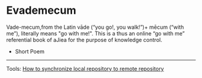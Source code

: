 # Evademecum

Vade-mecum,from the Latin vāde ‎(“you go!, you walk!”)+ mēcum ‎(“with me”), literally means "go with me!". This is a thus an online “go with me” referential book of aJiea for the purpose of knowledge control.

- Short Poem

---
Tools:
[How to synchronize local repository to remote repository](https://ajiea.gitbooks.io/miss-python-and-the-holy-geeks/content/8wd3_github_branch_push.html)
